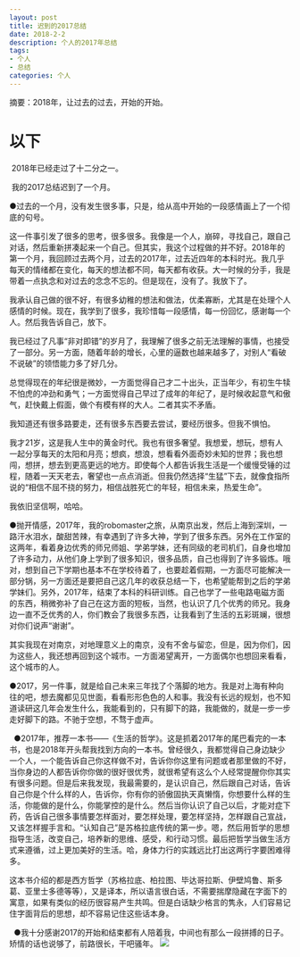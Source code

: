 ```yaml
---
layout: post
title: 迟到的2017总结
date: 2018-2-2
description: 个人的2017年总结
tags: 
- 个人
- 总结
categories: 个人
---
```

摘要：2018年，让过去的过去，开始的开始。

# 以下

  2018年已经走过了十二分之一。
   
  我的2017总结迟到了一个月。
   
  ●过去的一个月，没有发生很多事，只是，给从高中开始的一段感情画上了一个彻底的句号。
   
  这一件事引发了很多的思考，很多很多。我像是一个人，崩碎，寻找自己，跟自己对话，然后重新拼凑起来一个自己。但其实，我这个过程做的并不好。2018年的第一个月，我回顾过去两个月，过去的2017年，过去近四年的本科时光。我几乎每天的情绪都在变化，每天的想法都不同，每天都有收获。大一时候的分手，我是带着一点执念和对过去的念念不忘的。但是现在，没有了。我放下了。
   
   我承认自己做的很不好，有很多幼稚的想法和做法，优柔寡断，尤其是在处理个人感情的时候。现在，我学到了很多，我珍惜每一段感情，每一份回忆，感谢每一个人。然后我告诉自己，放下。
   
   我已经过了凡事“非对即错”的岁月了，我理解了很多之前无法理解的事情，也接受了一部分。另一方面，随着年龄的增长，心里的逼数也越来越多了，对别人“看破不说破”的领悟能力多了好几分。
   
   总觉得现在的年纪很是微妙，一方面觉得自己才二十出头，正当年少，有初生牛犊不怕虎的冲劲和勇气；一方面觉得自己早过了成年的年纪了，是时候收起意气和傲气，赶快戴上假面，做个有模有样的大人。二者其实不矛盾。
   
   我知道还有很多路要走，还有很多东西要去尝试，要经历很多。但我不惧怕。
   
   我才21岁，这是我人生中的黄金时代。我也有很多奢望。我想爱，想玩，想有人一起分享每天的太阳和月亮；想疯，想浪，想看看外面奇妙未知的世界；我也想闯，想拼，想去到更高更远的地方。即使每个人都告诉我生活是一个缓慢受锤的过程，随着一天天老去，奢望也一点点消逝。但我仍然选择“生猛”下去，就像食指所说的“相信不屈不挠的努力，相信战胜死亡的年轻，相信未来，热爱生命”。
   
   我依旧坚信啊，哈哈。
   
   ●抛开情感，2017年，我的robomaster之旅，从南京出发，然后上海到深圳，一路汗水泪水，酸甜苦辣，有幸遇到了许多大神，学到了很多东西。另外在工作室的这两年，看着身边优秀的师兄师姐、学弟学妹，还有同级的老司机们，自身也增加了许多动力，从他们身上学到了很多知识，很多品质，自己也得到了许多锻炼。哦对，想到自己下学期也基本不在学校待着了，也要趁着假期，一方面尽可能解决一部分锅，另一方面还是要把自己这几年的收获总结一下，也希望能帮到之后的学弟学妹们。另外，2017年，结束了本科的科研训练。自己也学了一些电路电磁方面的东西，稍微弥补了自己在这方面的短板，当然，也认识了几个优秀的师兄。我身边一直不乏优秀的人，你们教会了我很多东西，让我看到了生活的五彩斑斓，很想对你们说声“谢谢”。
   
   其实我现在对南京，对地理意义上的南京，没有不舍与留恋，但是，因为你们，因为这些人，我还想再回到这个城市。一方面渴望离开，一方面偶尔也想回来看看，这个城市的人。
   
   ●2017，另一件事，就是给自己未来三年找了个落脚的地方。我是对上海有种向往的吧，想去魔都见见世面，看看形形色色的人和事。我没有长远的规划，也不知道读研这几年会发生什么，我能看到的，只有脚下的路，我能做的，就是一步一步走好脚下的路。不驰于空想，不骛于虚声。
   
   ●2017年，推荐一本书——《生活的哲学》。这是抓着2017年的尾巴看完的一本书，也是2018年开头帮我找到方向的一本书。曾经很久，我都觉得自己身边缺少一个人，一个能告诉自己你这样做不对，告诉你你这里有问题或者那里做的不好，当你身边的人都告诉你你做的很好很优秀，就很希望有这么个人经常提醒你你其实有很多问题。但是后来我发现，我最需要的，是认识自己，然后跟自己对话，告诉自己你是个什么样的人，告诉你，你有你的骄傲固执天真懒惰，你想要什么样的生活，你能做的是什么，你能掌控的是什么。然后当你认识了自己以后，才能对症下药，告诉自己很多事情要怎样面对，要怎样处理，要怎样坚持，怎样跟自己宣战，又该怎样握手言和。“认知自己”是苏格拉底传统的第一步。嗯，然后用哲学的思想指导生活，改变自己，培养新的思维、感受，和行动习惯。最后把哲学当做生活方式来遵循，过上更加美好的生活。哈，身体力行的实践远比打出这两行字要困难得多。
   
   这本书介绍的都是西方哲学（苏格拉底、柏拉图、毕达哥拉斯、伊壁鸠鲁、斯多葛、亚里士多德等等），又是译本，所以语言很白话，不需要揣摩隐藏在字面下的寓意，如果有类似的经历很容易产生共鸣。但是白话缺少格言的隽永，人们容易记住字面背后的思想，却不容易记住这些话本身。
   
   ●我十分感谢2017的开始和结束都有人陪着我，中间也有那么一段拼搏的日子。矫情的话也说够了，前路很长，干吧骚年。
   ![](http://oxt33qs1f.bkt.clouddn.com/IMG_20171228_221553.jpg)
